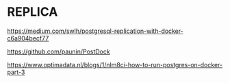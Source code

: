 REPLICA
=======

https://medium.com/swlh/postgresql-replication-with-docker-c6a904becf77

https://github.com/paunin/PostDock

https://www.optimadata.nl/blogs/1/nlm8ci-how-to-run-postgres-on-docker-part-3
